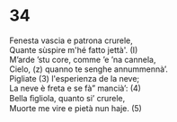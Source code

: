 # 34  
  
Fenesta vascia e patrona crurele,  
Quante sùspire m'hé fatto jettà'. (I)  
M’arde ’stu core, comme ’e ’na cannela,  
Cielo, (z) quanno te senghe annummennà’.  
Pigliate (3) l'esperienza de la neve;  
La neve è freta e se fà” mancià’: (4)  
Bella ﬁgliola, quanto si’ crurele,  
Muorte me vire e pietà nun haje. (5)  
  
  
